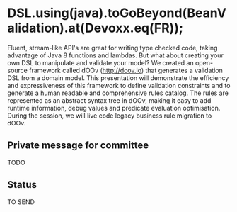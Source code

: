 # DSL.using(java).toGoBeyond(BeanValidation).at(Devoxx.eq(FR));

Fluent, stream-like API's are great for writing type checked code, taking
advantage of Java 8 functions and lambdas. But what about creating your own DSL
to manipulate and validate your model? We created an open-source framework
called dOOv (http://doov.io) that generates a validation DSL from a domain
model. This presentation will demonstrate the efficiency and expressiveness of
this framework to define validation constraints and to generate a human
readable and comprehensive rules catalog. The rules are represented as an
abstract syntax tree in dOOv, making it easy to add runtime information, debug
values and predicate evaluation optimisation. During the session, we will live
code legacy business rule migration to dOOv.

## Private message for committee

TODO

## Status

TO SEND

